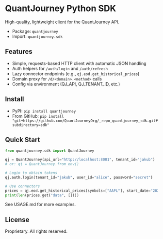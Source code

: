 # QuantJourney Python SDK

High-quality, lightweight client for the QuantJourney API.

- Package: `quantjourney`
- Import: `quantjourney.sdk`

## Features
- Simple, requests-based HTTP client with automatic JSON handling
- Auth helpers for `/auth/login` and `/auth/refresh`
- Lazy connector endpoints (e.g., `qj.eod.get_historical_prices`)
- Domain proxy for `/d/<domain>.<method>` calls
- Config via environment (QJ_API, QJ_TENANT_ID, etc.)

## Install
- PyPI: `pip install quantjourney`
- From GitHub: `pip install "git+https://github.com/QuantJourneyOrg/_repo_quantjourney_sdk.git#subdirectory=sdk"`

## Quick Start
```python
from quantjourney.sdk import QuantJourney

qj = QuantJourney(api_url="http://localhost:8001", tenant_id="jakub")
# or: qj = QuantJourney.from_env()

# Login to obtain tokens
qj.auth.login(tenant_id="jakub", user_id="alice", password="secret")

# Use connectors
prices = qj.eod.get_historical_prices(symbols=["AAPL"], start_date="2025-01-01", end_date="2025-02-01", frequency="1d", exchanges=["US"])  # dict
print(len(prices.get("data", [])))
```

See USAGE.md for more examples.
 
## License
Proprietary. All rights reserved.
